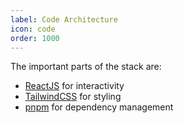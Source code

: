 ```yaml
---
label: Code Architecture
icon: code
order: 1000
---
```


The important parts of the stack are:

- [ReactJS](https://react.dev) for interactivity
- [TailwindCSS](https://tailwindcss.com/) for styling
- [pnpm](https://pnpm.io/) for dependency management